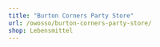 ```yaml
---
title: "Burton Corners Party Store"
url: /owosso/burton-corners-party-store/
shop: Lebensmittel
---
```

